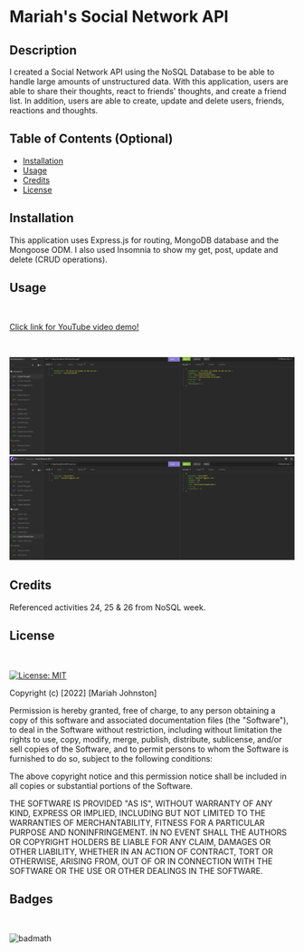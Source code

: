 # Mariah's Social Network API

## Description

I created a Social Network API using the NoSQL Database to be able to handle large amounts of unstructured data. With this application, users are able to share their thoughts, react to friends' thoughts, and create a friend list. In addition, users are able to create, update and delete users, friends, reactions and thoughts. 

## Table of Contents (Optional)

- [Installation](#installation)
- [Usage](#usage)
- [Credits](#credits)
- [License](#license)

## Installation

This application uses Express.js for routing, MongoDB database and the Mongoose ODM. I also used Insomnia to show my get, post, update and delete (CRUD operations).

## Usage
<br>

<a href = "https://www.youtube.com/watch?v=GUSxpahikV4&ab_channel=MariahJohnston"> Click link for YouTube video demo!</a>

<br>

![insomnia picture 1](/images/insomnia1.PNG)
![insomnia picture 1](/images/insomnia2.PNG)


## Credits

Referenced activities 24, 25 & 26 from NoSQL week.

## License
<br>

[![License: MIT](https://img.shields.io/badge/License-MIT-yellow.svg)](https://opensource.org/licenses/MIT)

Copyright (c) [2022] [Mariah Johnston]

Permission is hereby granted, free of charge, to any person obtaining a copy
of this software and associated documentation files (the "Software"), to deal
in the Software without restriction, including without limitation the rights
to use, copy, modify, merge, publish, distribute, sublicense, and/or sell
copies of the Software, and to permit persons to whom the Software is
furnished to do so, subject to the following conditions:

The above copyright notice and this permission notice shall be included in all
copies or substantial portions of the Software.

THE SOFTWARE IS PROVIDED "AS IS", WITHOUT WARRANTY OF ANY KIND, EXPRESS OR
IMPLIED, INCLUDING BUT NOT LIMITED TO THE WARRANTIES OF MERCHANTABILITY,
FITNESS FOR A PARTICULAR PURPOSE AND NONINFRINGEMENT. IN NO EVENT SHALL THE
AUTHORS OR COPYRIGHT HOLDERS BE LIABLE FOR ANY CLAIM, DAMAGES OR OTHER
LIABILITY, WHETHER IN AN ACTION OF CONTRACT, TORT OR OTHERWISE, ARISING FROM,
OUT OF OR IN CONNECTION WITH THE SOFTWARE OR THE USE OR OTHER DEALINGS IN THE
SOFTWARE.

## Badges
<br>

![badmath](https://img.shields.io/github/languages/top/lernantino/badmath)
